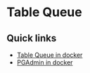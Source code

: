 # Table Queue

## Quick links

- [Table Queue in docker](http://localhost:2000)
- [PGAdmin in docker](http://localhost:8080)
